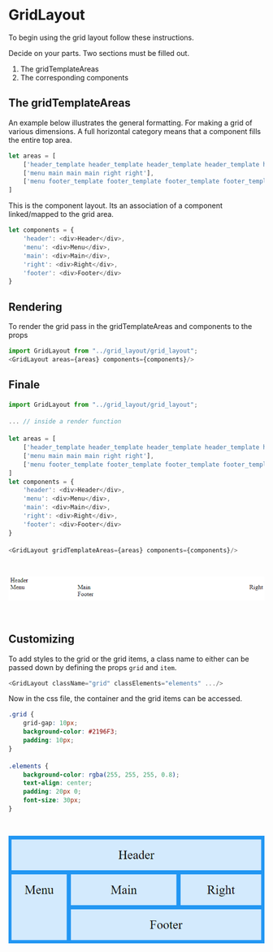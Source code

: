 # GridLayout

To begin using the grid layout follow these instructions.

Decide on your parts. Two sections must be filled out.
1. The gridTemplateAreas
2. The corresponding components


## The gridTemplateAreas

An example below illustrates the general formatting. For making a grid
of various dimensions. A full horizontal category means that a
component fills the entire top area.
```javascript
let areas = [
    ['header_template header_template header_template header_template header_template header_template'],
    ['menu main main main right right'],
    ['menu footer_template footer_template footer_template footer_template footer_template']
]
```

This is the component layout. Its an association of a component linked/mapped 
to the grid area.
```javascript
let components = {
    'header': <div>Header</div>,
    'menu': <div>Menu</div>,
    'main': <div>Main</div>,
    'right': <div>Right</div>,
    'footer': <div>Footer</div>
}
```

## Rendering
To render the grid pass in the gridTemplateAreas and components to the props

```javascript
import GridLayout from "../grid_layout/grid_layout";
<GridLayout areas={areas} components={components}/>
```


## Finale

```javascript
import GridLayout from "../grid_layout/grid_layout";

... // inside a render function

let areas = [
    ['header_template header_template header_template header_template header_template header_template'],
    ['menu main main main right right'],
    ['menu footer_template footer_template footer_template footer_template footer_template']
]
let components = {
    'header': <div>Header</div>,
    'menu': <div>Menu</div>,
    'main': <div>Main</div>,
    'right': <div>Right</div>,
    'footer': <div>Footer</div>
}

<GridLayout gridTemplateAreas={areas} components={components}/>
```

<br>

![GridLayout](render_example.png)

<br>

## Customizing
To add styles to the grid or the grid items, a class name to either can be passed
down by defining the props ```grid``` and ```item```.

```javascript
<GridLayout className="grid" classElements="elements" .../>
```

Now in the css file, the container and the grid items can be accessed.
```css
.grid {
    grid-gap: 10px;
    background-color: #2196F3;
    padding: 10px;
}

.elements {
    background-color: rgba(255, 255, 255, 0.8);
    text-align: center;
    padding: 20px 0;
    font-size: 30px;
}
```
<br>

![GridLayout](styled_example.png)